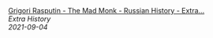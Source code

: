 <!--2024-07-21 00:21:39-->
<div class="yb">
  <a class="nodecor" href="/index.html?istoriya/grigori_rasputin_-_the_mad_monk_-_russian_history_-_extra_history_-_part_1">
    <img class="preview" data-videoid="vHQUAb4v94I" src="https://i.ytimg.com/vi/vHQUAb4v94I/hqdefault.jpg" align="middle" alt="">
  </a>
  <div class="inlbl text">
    <a class="nodecor" href="/index.html?istoriya/grigori_rasputin_-_the_mad_monk_-_russian_history_-_extra_history_-_part_1">Grigori Rasputin - The Mad Monk - Russian History - Extra...</a><br>
    <i class="smaller2">Extra History</i><br>
    <i class="smaller3">2021-09-04</i>
  </div>
</div>
